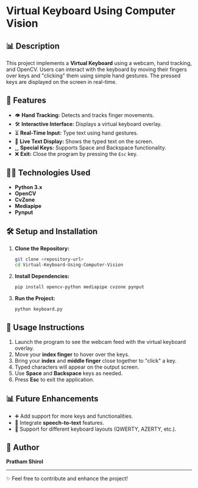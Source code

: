 # Virtual Keyboard Using Computer Vision

## 📊 Description
This project implements a **Virtual Keyboard** using a webcam, hand tracking, and OpenCV. Users can interact with the keyboard by moving their fingers over keys and "clicking" them using simple hand gestures. The pressed keys are displayed on the screen in real-time.

## 🌟 Features
- 👁️ **Hand Tracking:** Detects and tracks finger movements.
- 🛠️ **Interactive Interface:** Displays a virtual keyboard overlay.
- ⏳ **Real-Time Input:** Type text using hand gestures.
- 📄 **Live Text Display:** Shows the typed text on the screen.
- ␣ **Special Keys:** Supports Space and Backspace functionality.
- ❌ **Exit:** Close the program by pressing the `Esc` key.

## 👨‍💻 Technologies Used
- **Python 3.x**
- **OpenCV**
- **CvZone**
- **Mediapipe**
- **Pynput**

## 🛠️ Setup and Installation

1. **Clone the Repository:**
   ```bash
   git clone <repository-url>
   cd Virtual-Keyboard-Using-Computer-Vision
   ```

2. **Install Dependencies:**
   ```bash
   pip install opencv-python mediapipe cvzone pynput
   ```

3. **Run the Project:**
   ```bash
   python keyboard.py
   ```

## 📝 Usage Instructions
1. Launch the program to see the webcam feed with the virtual keyboard overlay.
2. Move your **index finger** to hover over the keys.
3. Bring your **index** and **middle finger** close together to "click" a key.
4. Typed characters will appear on the output screen.
5. Use **Space** and **Backspace** keys as needed.
6. Press **Esc** to exit the application.

## 📊 Future Enhancements
- ➕ Add support for more keys and functionalities.
- 🎤 Integrate **speech-to-text** features.
- 📏 Support for different keyboard layouts (QWERTY, AZERTY, etc.).

## 👤 Author
**Pratham Shirol**

---

✨ Feel free to contribute and enhance the project!

